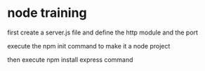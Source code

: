 # node training

first create a server.js file and define the http module and the port

execute the npm init command to make it a node project

then execute npm install express command